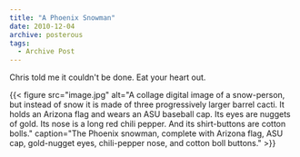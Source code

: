 ```yaml
---
title: "A Phoenix Snowman"
date: 2010-12-04
archive: posterous
tags: 
  - Archive Post
---
```


Chris told me it couldn't be done. Eat your heart out.

{{< figure 
	src="image.jpg" 
	alt="A collage digital image of a snow-person, but instead of snow it is made of three progressively larger barrel cacti. It holds an Arizona flag and wears an ASU baseball cap. Its eyes are nuggets of gold. Its nose is a long red chili pepper. And its shirt-buttons are cotton bolls." 
	caption="The Phoenix snowman, complete with Arizona flag, ASU cap, gold-nugget eyes, chili-pepper nose, and cotton boll buttons." >}}

